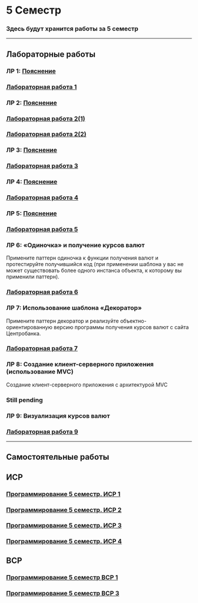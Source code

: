 # 5 Семестр
### Здесь будут хранится работы за 5 семестр
___________________________________________________________________________________
## Лабораторные работы

### ЛР 1: [Пояснение](https://github.com/python-basic/sem5-lr1-EgorChalapko)
### [Лабораторная работа 1](https://replit.com/@egorchalapko/LW-1-proggramming#main.py)

### ЛР 2: [Пояснение](https://github.com/python-basic/sem5-lr2-EgorChalapko)
### [Лабораторная работа 2(1)](https://replit.com/@egorchalapko/Lab-work-2-Progg#main.py)
### [Лабораторная работа 2(2)](https://replit.com/@egorchalapko/Lab-work-2-Progg-part-2#main.py)

### ЛР 3: [Пояснение](https://gist.github.com/nzhukov/919cd2864a4828f65625fb3f5cea7cec)
### [Лабораторная работа 3](https://github.com/python-basic/sem5-lr3-EgorChalapko/tree/main/labW3)

### ЛР 4: [Пояснение](https://gist.github.com/nzhukov/1f7316912714cdb80e3e2ff2b346af96)
### [Лабораторная работа 4](https://github.com/python-basic/sem3-lr4-EgorChalapko)

### ЛР 5: [Пояснение](https://colab.research.google.com/drive/1tT93ly-SQBMcP09bppDGMFwdId110jQf?usp=sharing)
### [Лабораторная работа 5](https://replit.com/@egorchalapko/LR-5-Progr#main.py)

### ЛР 6: «Одиночка» и получение курсов валют
Примените паттерн одиночка к функции получения валют и протестируйте получившийся код (при применении шаблона у вас не может существовать более одного инстанса объекта, к которому вы применили паттерн). 
### [Лабораторная работа 6](https://replit.com/@egorchalapko/LR-6-progr#main.py)

### ЛР 7: Использование шаблона «Декоратор»
Примените паттерн декоратор и реализуйте объектно-ориентированную версию программы получения курсов валют с сайта Центробанка.
### [Лабораторная работа 7](https://replit.com/@egorchalapko/LR-7-Progr#main.py)

### ЛР 8: Создание клиент-серверного приложения (использование MVC)
Создание клиент-серверного приложения с архитектурой MVC
### Still pending

### ЛР 9: Визуализация курсов валют
### [Лабораторная работа 9](https://replit.com/@egorchalapko/LW-9#main.py)
___________________________________________________________________________________
## Самостоятельные работы

## ИСР
### [Программирование 5 семестр. ИСР 1](https://github.com/EgorChalapko/Programming_Portfolio/blob/gh-pages/5-sem/%D0%98%D0%A1%D0%A05/%D0%9F%D1%80%D0%BE%D0%B3%D1%80%D0%B0%D0%BC%D0%BC%D0%B8%D1%80%D0%BE%D0%B2%D0%B0%D0%BD%D0%B8%D0%B5%205%20%D1%81%D0%B5%D0%BC%D0%B5%D1%81%D1%82%D1%80.%20%D0%98%D0%A1%D0%A0%201%20%D0%A7%D0%B0%D0%BB%D0%B0%D0%BF%D0%BA%D0%BE%20%D0%95.%20%D0%92..docx)
### [Программирование 5 семестр. ИСР 2](https://github.com/EgorChalapko/Programming_Portfolio/blob/gh-pages/5-sem/%D0%98%D0%A1%D0%A05/%D0%9F%D1%80%D0%BE%D0%B3%D1%80%D0%B0%D0%BC%D0%BC%D0%B8%D1%80%D0%BE%D0%B2%D0%B0%D0%BD%D0%B8%D0%B5%205%20%D1%81%D0%B5%D0%BC%D0%B5%D1%81%D1%82%D1%80.%20%D0%98%D0%A1%D0%A0%202%20%D0%A7%D0%B0%D0%BB%D0%B0%D0%BF%D0%BA%D0%BE%20%D0%95.%20%D0%92..docx)
### [Программирование 5 семестр. ИСР 3](https://github.com/EgorChalapko/Programming_Portfolio/blob/gh-pages/5-sem/%D0%98%D0%A1%D0%A05/%D0%9F%D1%80%D0%BE%D0%B3%D1%80%D0%B0%D0%BC%D0%BC%D0%B8%D1%80%D0%BE%D0%B2%D0%B0%D0%BD%D0%B8%D0%B5%205%20%D1%81%D0%B5%D0%BC%D0%B5%D1%81%D1%82%D1%80.%20%D0%98%D0%A1%D0%A0%203%20%D0%A7%D0%B0%D0%BB%D0%B0%D0%BF%D0%BA%D0%BE%20%D0%95.%20%D0%92..docx)
### [Программирование 5 семестр. ИСР 4](https://github.com/EgorChalapko/Programming_Portfolio/blob/gh-pages/5-sem/%D0%98%D0%A1%D0%A05/%D0%9F%D1%80%D0%BE%D0%B3%D1%80%D0%B0%D0%BC%D0%BC%D0%B8%D1%80%D0%BE%D0%B2%D0%B0%D0%BD%D0%B8%D0%B5%205%20%D1%81%D0%B5%D0%BC%D0%B5%D1%81%D1%82%D1%80.%20%D0%98%D0%A1%D0%A0%204%20%D0%A7%D0%B0%D0%BB%D0%B0%D0%BF%D0%BA%D0%BE%20%D0%95.%20%D0%92..docx)

## ВСР
### [Программирование 5 семестр ВСР 1](https://github.com/EgorChalapko/Programming_Portfolio/blob/gh-pages/5-sem/%D0%92%D0%A1%D0%A05/%D0%9F%D1%80%D0%BE%D0%B3%D1%80%D0%B0%D0%BC%D0%BC%D0%B8%D1%80%D0%BE%D0%B2%D0%B0%D0%BD%D0%B8%D0%B5%205%20%D1%81%D0%B5%D0%BC%D0%B5%D1%81%D1%82%D1%80.%20%D0%92%D0%A1%D0%A0%201.1%20%D0%A7%D0%B0%D0%BB%D0%B0%D0%BF%D0%BA%D0%BE%20%D0%95.%20%D0%92..docx)
### [Программирование 5 семестр ВСР 3](https://github.com/EgorChalapko/Programming_Portfolio/blob/gh-pages/5-sem/%D0%92%D0%A1%D0%A05/%D0%9F%D1%80%D0%BE%D0%B3%D1%80%D0%B0%D0%BC%D0%BC%D0%B8%D1%80%D0%BE%D0%B2%D0%B0%D0%BD%D0%B8%D0%B5%205%20%D1%81%D0%B5%D0%BC%D0%B5%D1%81%D1%82%D1%80.%20%D0%92%D0%A1%D0%A0%203.1%20%D0%A7%D0%B0%D0%BB%D0%B0%D0%BF%D0%BA%D0%BE%20%D0%95.%20%D0%92..docx)

